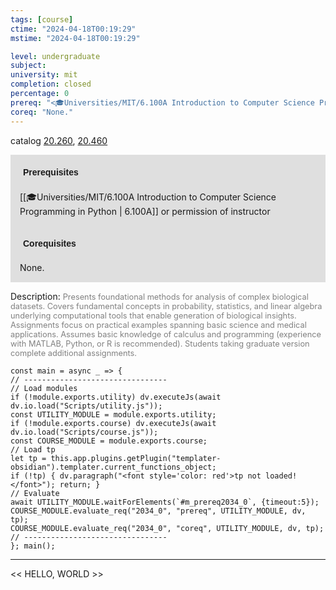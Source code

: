 ```yaml
---
tags: [course]
ctime: "2024-04-18T00:19:29"
mstime: "2024-04-18T00:19:29"

level: undergraduate
subject: 
university: mit
completion: closed
percentage: 0
prereq: "<🎓Universities/MIT/6.100A Introduction to Computer Science Programming in Python> or permission of instructor"
coreq: "None."
---
```


catalog [20.260](http://student.mit.edu/catalog/m20a.html#20.260), [20.460](http://student.mit.edu/catalog/m20a.html#20.460)

<span style="display: block; padding: 15px; background-color: rgb(100, 100, 100, 0.2);"><font id="m_prereq2034_0" style="display: block; font-family: Arial, sans-serif; font-weight: bold; padding: 5px">Prerequisites</font><br><span id="prereq2034_0">[[🎓Universities/MIT/6.100A Introduction to Computer Science Programming in Python | 6.100A]] or permission of instructor</span></span>
<span style="display: block; padding: 15px; background-color: rgb(100, 100, 100, 0.2);"><font id="m_coreq2034_0" style="display: block; font-family: Arial, sans-serif; font-weight: bold; padding: 5px">Corequisites</font><br><span id="coreq2034_0">None.</span></span>

<font style="">Description:</font>
<font style="color: grey; font-size: 0.8rem;">Presents foundational methods for analysis of complex biological datasets. Covers fundamental concepts in probability, statistics, and linear algebra underlying computational tools that enable generation of biological insights. Assignments focus on practical examples spanning basic science and medical applications. Assumes basic knowledge of calculus and programming (experience with MATLAB, Python, or R is recommended). Students taking graduate version complete additional assignments.</font>

```dataviewjs
const main = async _ => {
// --------------------------------
// Load modules
if (!module.exports.utility) dv.executeJs(await dv.io.load("Scripts/utility.js"));
const UTILITY_MODULE = module.exports.utility;
if (!module.exports.course) dv.executeJs(await dv.io.load("Scripts/course.js"));
const COURSE_MODULE = module.exports.course;
// Load tp
let tp = this.app.plugins.getPlugin("templater-obsidian").templater.current_functions_object;
if (!tp) { dv.paragraph("<font style='color: red'>tp not loaded!</font>"); return; }
// Evaluate
await UTILITY_MODULE.waitForElements(`#m_prereq2034_0`, {timeout:5});
COURSE_MODULE.evaluate_req("2034_0", "prereq", UTILITY_MODULE, dv, tp);
COURSE_MODULE.evaluate_req("2034_0", "coreq", UTILITY_MODULE, dv, tp);
// --------------------------------
}; main();
```

---

<< HELLO, WORLD >>
